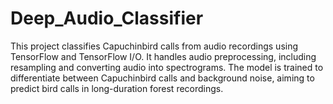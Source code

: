 # Deep_Audio_Classifier
This project classifies Capuchinbird calls from audio recordings using TensorFlow and TensorFlow I/O. It handles audio preprocessing, including resampling and converting audio into spectrograms. The model is trained to differentiate between Capuchinbird calls and background noise, aiming to predict bird calls in long-duration forest recordings.
